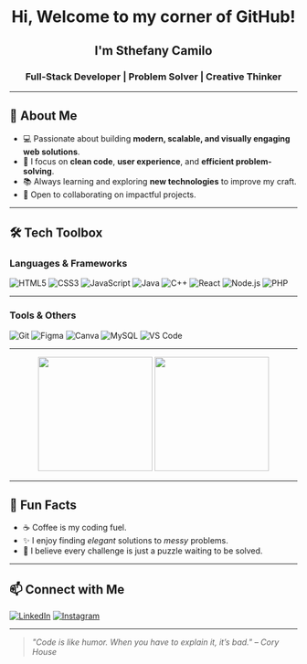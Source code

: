 <h1 align="center">Hi, Welcome to my corner of GitHub!</h1>
<h2 align="center"> I'm Sthefany Camilo</h2>
<h3 align="center">Full-Stack Developer | Problem Solver | Creative Thinker</h3>

---

## 🚀 About Me
- 💻 Passionate about building **modern, scalable, and visually engaging web solutions**.
- 🎯 I focus on **clean code**, **user experience**, and **efficient problem-solving**.
- 📚 Always learning and exploring **new technologies** to improve my craft.
- 🤝 Open to collaborating on impactful projects.

---

## 🛠️ Tech Toolbox

### Languages & Frameworks
![HTML5](https://img.shields.io/badge/-HTML5-E34F26?style=for-the-badge&logo=html5&logoColor=white)
![CSS3](https://img.shields.io/badge/-CSS3-1572B6?style=for-the-badge&logo=css3)
![JavaScript](https://img.shields.io/badge/-JavaScript-F7E018?style=for-the-badge&logo=javascript&logoColor=black)
![Java](https://img.shields.io/badge/-Java-007396?style=for-the-badge&logo=java&logoColor=white)
![C++](https://img.shields.io/badge/-C++-00599C?style=for-the-badge&logo=c%2B%2B&logoColor=white)
![React](https://img.shields.io/badge/-React-61DAFB?style=for-the-badge&logo=react&logoColor=black)
![Node.js](https://img.shields.io/badge/-Node.js-339933?style=for-the-badge&logo=nodedotjs&logoColor=white)
![PHP](https://img.shields.io/badge/-PHP-777BB4?style=for-the-badge&logo=php&logoColor=white)

---

### Tools & Others
![Git](https://img.shields.io/badge/-Git-F05033?style=for-the-badge&logo=git&logoColor=white)
![Figma](https://img.shields.io/badge/-Figma-F24E1E?style=for-the-badge&logo=figma&logoColor=white)
![Canva](https://img.shields.io/badge/-Canva-00C4CC?style=for-the-badge&logo=canva&logoColor=white)
![MySQL](https://img.shields.io/badge/-MySQL-005C84?style=for-the-badge&logo=mysql&logoColor=white)
![VS Code](https://img.shields.io/badge/-VS%20Code-0078D4?style=for-the-badge&logo=visualstudiocode&logoColor=white)

---

<div align="center">
  <img height="200em" src="https://github-readme-stats.vercel.app/api?username=sthef12&show_icons=true&theme=tokyonight&count_private=true" /> 
  <img height="200em" src="https://github-readme-stats.vercel.app/api/top-langs/?username=sthef12&layout=compact&theme=tokyonight" />
</div>

---

## 🌟 Fun Facts

- ☕ Coffee is my coding fuel.
- ✨ I enjoy finding *elegant* solutions to *messy* problems.
- 🧩 I believe every challenge is just a puzzle waiting to be solved.

---

## 📫 Connect with Me
[![LinkedIn](https://img.shields.io/badge/-LinkedIn-0A66C2?style=for-the-badge&logo=linkedin&logoColor=white)](https://www.linkedin.com/in/sthefany-camilo-004598254/)
[![Instagram](https://img.shields.io/badge/-Instagram-E4405F?style=for-the-badge&logo=instagram&logoColor=white)](https://www.instagram.com/sthefanycamilo.of/)

---

> *"Code is like humor. When you have to explain it, it’s bad." – Cory House*
